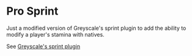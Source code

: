# Pro Sprint

Just a modified version of Greyscale's sprint plugin to add the ability to modify a player's stamina with natives.

See [Greyscale's sprint plugin](https://forums.alliedmods.net/showthread.php?p=567905)
